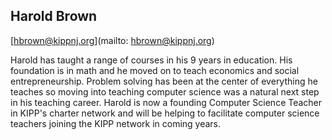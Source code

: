 ## Harold Brown

[hbrown@kippnj.org](mailto: hbrown@kippnj.org)

Harold has taught a range of courses in his 9 years in education.  His foundation is in math and he moved on to teach economics and social entrepreneurship.  Problem solving has been at the center of everything he teaches so moving into teaching computer science was a natural next step in his teaching career.  Harold is now a founding Computer Science Teacher in KIPP's charter network and will be helping to facilitate computer science teachers joining the KIPP network in coming years.
